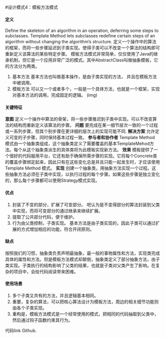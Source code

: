 #设计模式4：模板方法模式
#### 定义
Define the skeleton of an algorithm in an operation, deferring some steps to subclasses. Template Method lets subclasses redefine certain steps of an algorithm without changing the algorithm’s structure. 
定义一个操作中的算法的框架，而将一些步骤延迟到子类实现。使得子类可以不改变一个算法的结构即可重新定义该算法的某些特定步骤。
模板方法模式非常简单，仅仅使用了Java的继承机制，但它是一个应用非常广泛的模式。其中AbstractClass叫做抽象模板，它的方法分为两类。
1. 基本方法
	 基本方法也叫做基本操作，是由子类实现的方法， 并且在模板方法中被调用。
2. 模板方法
	可以又一个或者多个，一般是一个具体方法，也就是一个框架，实现对基本方法的调用，完成固定的逻辑。
(img)

#### 关键特征
**意图** 定义一个操作中算法的骨架，将一些步骤推迟到子类中实现。可以不改变算法的结构而重新定义该算法的步骤。
**问题** 要完成在某一细节层次一致的一个过程或一系列步骤，但其个别步骤在更详细的层次上的实现可能不同.
**解决方案** 允许定义可变的子步骤，同时保持基本过程一致。
**参与者和协作者** Template Method 模式由一个抽象类组成，这个抽象类定义了需要覆盖的基本TemplateMehod方法。每个从这个抽象类派生的具体类将为此模板实现新方法。
**效果** 模板提供了一个很好的代码服用平台，它还有助于确保所需步骤的实现。它将每个Concrete类的覆盖步骤绑定起来，因此只有在这些变化总是并且只能一起发生时，才应该使用Template Method 模式。
**实现** 创建一个抽象类，用抽象方法实现一个过程。这些抽象方法必须在子类中实现，以执行过程的每个步骤。如果这些步骤是独立变化的，那么每个步骤都可以使用Strategy模式实现。

#### 优点
1. 封装了不变的部分，扩展了可变部分。
	吧认为是不变得部分的算法封装到父类中实现，而将可变部分的通过继承来继续扩展。
2. 提取了公共部分代码，便于维护。
3. 行为由父类控制，子类实现。
	 基本方法是由子类实现的，因此子类可以通过扩展的方式增加相应的功能，符合开闭原则。

#### 缺点
按照我们的习惯，抽象类负责声明最抽象，最一般的事物属性和方法，实现类完成具体的属性和方法。但是模板方法模式却颠倒，抽象类定义了部分抽象方法，由子类实现。子类执行的结构影响了父类的结果，也就是子类对父类产生了影响。在复杂的项目中，会给代码阅读带来困难。

#### 使用场景
1. 多个子类又共有的方法，并且逻辑基本相同。
2. 重要，复杂的算法，可以把核心算法设计为模板方法，周边的相关细节功能则由各个子类实现。
3. 重构是，模板方法模式是一个经常使用的模式，把相同的代码抽取到父类中，然后通过钩子函数约束其行为。

代码link Github.

